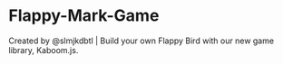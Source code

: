 # Flappy-Mark-Game
Created by @slmjkdbtl | Build your own Flappy Bird with our new game library, Kaboom.js. 
